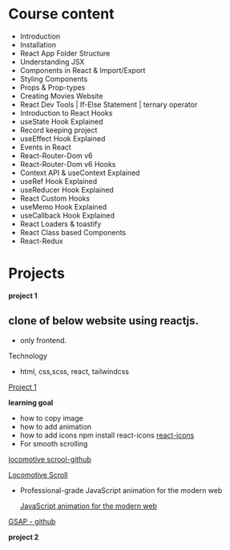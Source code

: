 # Course content

- Introduction
- Installation
- React App Folder Structure
- Understanding JSX
- Components in React & Import/Export
- Styling Components
- Props & Prop-types
- Creating Movies Website
- React Dev Tools | If-Else Statement | ternary operator
- Introduction to React Hooks
- useState Hook Explained
- Record keeping project
- useEffect Hook Explained
- Events in React
- React-Router-Dom v6
- React-Router-Dom v6 Hooks
- Context API & useContext Explained
- useRef Hook Explained
- useReducer Hook Explained
- React Custom Hooks
- useMemo Hook Explained
- useCallback Hook Explained
- React Loaders & toastify
- React Class based Components
- React-Redux

# Projects

**project 1**

## clone of below website using reactjs.

- only frontend.

Technology

- html, css,scss, react, tailwindcss

[Project 1](https://www.niccolomiranda.com/)

**learning goal**

- how to copy image
- how to add animation
- how to add icons
  npm install react-icons
  [react-icons](https://react-icons.github.io/react-icons)
- For smooth scrolling

[locomotive scrool-github](https://github.com/locomotivemtl/locomotive-scroll)

[Locomotive Scroll](https://css-tricks.com/how-to-use-the-locomotive-scroll-for-all-kinds-of-scrolling-effects/)

- Professional-grade JavaScript animation for the modern web

  [JavaScript animation for the modern web](https://greensock.com/gsap/)

[GSAP - github](https://github.com/greensock/GSAP)

**project 2**
